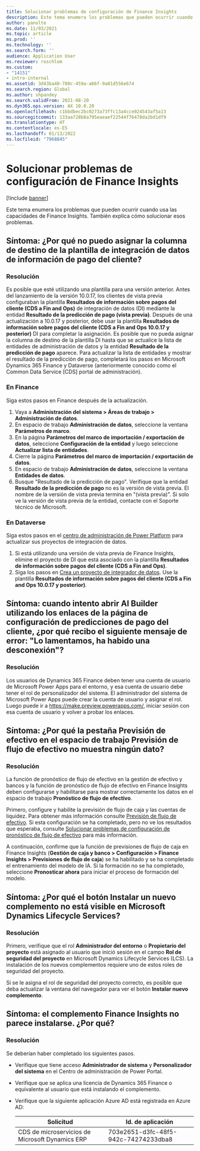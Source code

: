```yaml
---
title: Solucionar problemas de configuración de Finance Insights
description: Este tema enumera los problemas que pueden ocurrir cuando usa las capacidades de Finance Insights. También explica cómo solucionar esos problemas.
author: panolte
ms.date: 11/03/2021
ms.topic: article
ms.prod: ''
ms.technology: ''
ms.search.form: ''
audience: Application User
ms.reviewer: roschlom
ms.custom:
- "14151"
- intro-internal
ms.assetid: 3d43ba40-780c-459a-a66f-9a01d556e674
ms.search.region: Global
ms.author: shpandey
ms.search.validFrom: 2021-08-20
ms.dyn365.ops.version: AX 10.0.20
ms.openlocfilehash: c1bbdbec2bc0273a73ffc13a4cce024543af5a13
ms.sourcegitcommit: 133aa728b8a795eaeaef22544f76478da2bd1df9
ms.translationtype: HT
ms.contentlocale: es-ES
ms.lasthandoff: 01/13/2022
ms.locfileid: "7968845"
---
```

# <a name="troubleshoot-finance-insights-setup-issues"></a>Solucionar problemas de configuración de Finance Insights

[!include [banner](../includes/banner.md)]

Este tema enumera los problemas que pueden ocurrir cuando usa las capacidades de Finance Insights. También explica cómo solucionar esos problemas.

## <a name="symptom-why-cant-i-map-the-customer-payment-insights-data-integration-template-destination-column"></a>Síntoma: ¿Por qué no puedo asignar la columna de destino de la plantilla de integración de datos de información de pago del cliente?

### <a name="resolution"></a>Resolución

Es posible que esté utilizando una plantilla para una versión anterior. Antes del lanzamiento de la versión 10.0.17, los clientes de vista previa configuraban la plantilla **Resultados de información sobre pagos del cliente (CDS a Fin and Ops)** de integración de datos (DI) mediante la entidad **Resultado de la predicción de pago (vista previa)**. Después de una actualización a 10.0.17 y posterior, debe usar la plantilla **Resultados de información sobre pagos del cliente (CDS a Fin and Ops 10.0.17 y posterior)** DI para completar la asignación. Es posible que no pueda asignar la columna de destino de la plantilla DI hasta que se actualice la lista de entidades de administración de datos y la entidad **Resultado de la predicción de pago** aparece. Para actualizar la lista de entidades y mostrar el resultado de la predicción de pago, completará los pasos en Microsoft Dynamics 365 Finance y Dataverse (anteriormente conocido como el Common Data Service \[CDS\] portal de administración).

### <a name="in-finance"></a>En Finance

Siga estos pasos en Finance después de la actualización.

1. Vaya a **Administración del sistema \> Áreas de trabajo \> Administración de datos**.
2. En espacio de trabajo **Administración de datos**, seleccione la ventana **Parámetros de marco**.
3. En la página **Parámetros del marco de importación / exportación de datos**, seleccione **Configuración de la entidad** y luego seleccione **Actualizar lista de entidades**.
4. Cierre la página **Parámetros del marco de importación / exportación de datos**.
5. En espacio de trabajo **Administración de datos**, seleccione la ventana **Entidades de datos**.
6. Busque "Resultado de la predicción de pago". Verifique que la entidad **Resultado de la predicción de pago** no es la versión de vista previa. El nombre de la versión de vista previa termina en "(vista previa)". Si solo ve la versión de vista previa de la entidad, contacte con el Soporte técnico de Microsoft.

### <a name="in-dataverse"></a>En Dataverse

Siga estos pasos en el [centro de administración de Power Platform](https://admin.powerplatform.microsoft.com/environments) para actualizar sus proyectos de integración de datos.

1. Si está utilizando una versión de vista previa de Finance Insights, elimine el proyecto de DI que está asociado con la plantilla **Resultados de información sobre pagos del cliente (CDS a Fin and Ops)**.
2. Siga los pasos en [Crea un proyecto de integrador de datos](create-data-integrate-project.md). Use la plantilla **Resultados de información sobre pagos del cliente (CDS a Fin and Ops 10.0.17 y posterior)**.

## <a name="symptom-when-i-try-to-open-ai-builder-by-using-the-links-on-the-customer-payment-predictions-setup-page-why-do-i-receive-the-following-error-message-sorry-theres-been-a-disconnect"></a>Síntoma: cuando intento abrir AI Builder utilizando los enlaces de la página de configuración de predicciones de pago del cliente, ¿por qué recibo el siguiente mensaje de error: "Lo lamentamos, ha habido una desconexión"?

### <a name="resolution"></a>Resolución

Los usuarios de Dynamics 365 Finance deben tener una cuenta de usuario de Microsoft Power Apps para el entorno, y esa cuenta de usuario debe tener el rol de personalizador del sistema. El administrador del sistema de Microsoft Power Apps puede crear la cuenta de usuario y asignar el rol. Luego puede ir a <https://make.preview.powerapps.com/>, iniciar sesión con esa cuenta de usuario y volver a probar los enlaces.

## <a name="symptom-why-doesnt-the-cash-forecast-tab-in-the-cash-flow-forecast-workspace-show-any-data"></a>Síntoma: ¿Por qué la pestaña Previsión de efectivo en el espacio de trabajo Previsión de flujo de efectivo no muestra ningún dato?

### <a name="resolution"></a>Resolución

La función de pronóstico de flujo de efectivo en la gestión de efectivo y bancos y la función de pronóstico de flujo de efectivo en Finance Insights deben configurarse y habilitarse para mostrar correctamente los datos en el espacio de trabajo **Pronóstico de flujo de efectivo**.

Primero, configure y habilite la previsión de flujo de caja y las cuentas de liquidez. Para obtener más información consulte [Previsión de flujo de efectivo](../cash-bank-management/cash-flow-forecasting.md). Si esta configuración se ha completado, pero no ve los resultados que esperaba, consulte [Solucionar problemas de configuración de pronóstico de flujo de efectivo](../cash-bank-management/cash-flow-forecasting-tsg.md) para más información.

A continuación, confirme que la función de previsiones de flujo de caja en Finance Insights (**Gestión de caja y banco \> Configuración \> Finance Insights \> Previsiones de flujo de caja**) se ha habilitado y se ha completado el entrenamiento del modelo de IA. Si la formación no se ha completado, seleccione **Pronosticar ahora** para iniciar el proceso de formación del modelo.

## <a name="symptom-why-isnt-the-install-a-new-add-in-button-visible-in-microsoft-dynamics-lifecycle-services"></a>Síntoma: ¿Por qué el botón Instalar un nuevo complemento no está visible en Microsoft Dynamics Lifecycle Services?

### <a name="resolution"></a>Resolución

Primero, verifique que el rol **Administrador del entorno** o **Propietario del proyecto** está asignado al usuario que inició sesión en el campo **Rol de seguridad del proyecto** en Microsoft Dynamics Lifecycle Services (LCS). La instalación de los nuevos complementos requiere uno de estos roles de seguridad del proyecto.

Si se le asigna el rol de seguridad del proyecto correcto, es posible que deba actualizar la ventana del navegador para ver el botón **Instalar nuevo complemento**.

## <a name="symptom-the-finance-insights-add-in-doesnt-seem-to-be-installing-why-is-that"></a>Síntoma: el complemento Finance Insights no parece instalarse. ¿Por qué?

### <a name="resolution"></a>Resolución

Se deberían haber completado los siguientes pasos.

- Verifique que tiene acceso **Administrador de sistema** y **Personalizador del sistema** en el Centro de administración de Power Portal.
- Verifique que se aplica una licencia de Dynamics 365 Finance o equivalente al usuario que está instalando el complemento.
- Verifique que la siguiente aplicación Azure AD está registrada en Azure AD: 

  | Solicitud                  | Id. de aplicación           |
  | ---------------------------- | ---------------- |
  | CDS de microservicios de Microsoft Dynamics ERP | 703e2651-d3fc-48f5-942c-74274233dba8 | 
  
